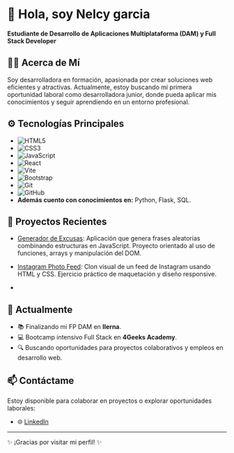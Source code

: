 # 👋 Hola, soy Nelcy garcia 

**Estudiante de Desarrollo de Aplicaciones Multiplataforma (DAM) y Full Stack Developer**

## 👩‍💻 Acerca de Mí
Soy desarrolladora en formación, apasionada por crear soluciones web eficientes y atractivas. Actualmente, estoy buscando mi primera oportunidad laboral como desarrolladora junior, donde pueda aplicar mis conocimientos y seguir aprendiendo en un entorno profesional.

## ⚙️ Tecnologías Principales

- ![HTML5](https://img.shields.io/badge/-HTML5-E34F26?style=flat-square&logo=html5&logoColor=white)
- ![CSS3](https://img.shields.io/badge/-CSS3-1572B6?style=flat-square&logo=css3&logoColor=white)
- ![JavaScript](https://img.shields.io/badge/-JavaScript-F7DF1E?style=flat-square&logo=javascript&logoColor=black)
- ![React](https://img.shields.io/badge/-React-61DAFB?style=flat-square&logo=react&logoColor=black)
- ![Vite](https://img.shields.io/badge/-Vite-646CFF?style=flat-square&logo=vite&logoColor=white)
- ![Bootstrap](https://img.shields.io/badge/-Bootstrap-7952B3?style=flat-square&logo=bootstrap&logoColor=white)
- ![Git](https://img.shields.io/badge/-Git-F05032?style=flat-square&logo=git&logoColor=white)
- ![GitHub](https://img.shields.io/badge/-GitHub-181717?style=flat-square&logo=github&logoColor=white)
- **Además cuento con conocimientos en:** Python, Flask, SQL.

## 🚀 Proyectos Recientes

- [Generador de Excusas](https://github.com/Nelgarpa/GeneradorExcusas): Aplicación que genera frases aleatorias combinando estructuras en JavaScript. Proyecto orientado al uso de funciones, arrays y manipulación del DOM.
- [Instagram Photo Feed](https://github.com/Nelgarpa/InstagramPhotoFeed): Clon visual de un feed de Instagram usando HTML y CSS. Ejercicio práctico de maquetación y diseño responsive.

- 
## 🌱 Actualmente

- 📚 Finalizando mi FP DAM en **Ilerna**.
- 💻 Bootcamp intensivo Full Stack en **4Geeks Academy**.
- 🔍 Buscando oportunidades para proyectos colaborativos y empleos en desarrollo web.

## 📫 Contáctame

Estoy disponible para colaborar en proyectos o explorar oportunidades laborales:

- 🌐 [LinkedIn](https://www.linkedin.com/in/nelcy-garc%C3%ADa-56b97111b/)


---

✨ ¡Gracias por visitar mi perfil! ✨
